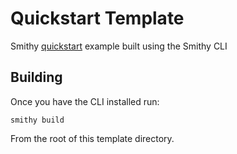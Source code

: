 # Quickstart Template
Smithy [quickstart](https://smithy.io/2.0/quickstart.html) example built using the Smithy CLI

## Building
Once you have the CLI installed run: 
```console
smithy build
```
From the root of this template directory.